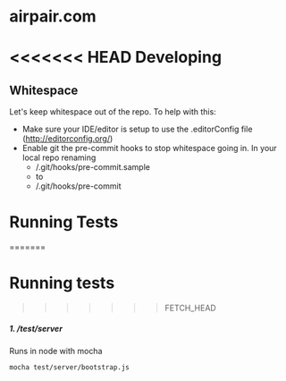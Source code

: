 airpair.com
===========


<<<<<<< HEAD
Developing
==========

Whitespace
----------
Let's keep whitespace out of the repo. To help with this:

 - Make sure your IDE/editor is setup to use the .editorConfig file (http://editorconfig.org/)
 - Enable git the pre-commit hooks to stop whitespace going in. In your local repo renaming
   - /.git/hooks/pre-commit.sample
   - to
   - /.git/hooks/pre-commit


Running Tests
=============
=======

Running tests
===============================================================================
>>>>>>> FETCH_HEAD

##### 1. /test/server

Runs in node with mocha

    mocha test/server/bootstrap.js

